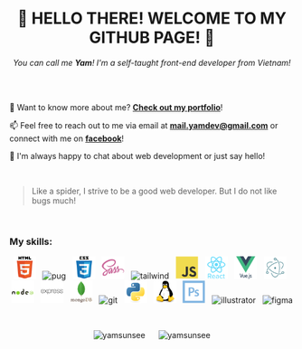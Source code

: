 <h1 align="center">👋 HELLO THERE! WELCOME TO MY GITHUB PAGE! 👋</h1>
<p align="center"><i>You can call me <strong>Yam</strong>! I'm a self-taught front-end developer from Vietnam!</i></p>
<br />
<br />

👀  Want to know more about me? **[Check out my portfolio](https://yamdev.info)**!

📫  Feel free to reach out to me via email at **mail.yamdev@gmail.com** or connect with me on **[facebook](https://www.facebook.com/phamthehien0410/)**!

💞️ I'm always happy to chat about web development or just say hello!

<br />

> Like a spider, I strive to be a good web developer. But I do not like bugs much!


<br />
<h3 align="left">My skills:</h3>
<p align="center">
<img src="https://raw.githubusercontent.com/devicons/devicon/master/icons/html5/html5-original-wordmark.svg" alt="html" width="40" height="40"/>&nbsp;&nbsp;
<img src="https://cdn.worldvectorlogo.com/logos/pug.svg" alt="pug" width="40" height="40"/>&nbsp;&nbsp;
<img src="https://raw.githubusercontent.com/devicons/devicon/master/icons/css3/css3-original-wordmark.svg" alt="css3" width="40" height="40"/>&nbsp;&nbsp;
<img src="https://raw.githubusercontent.com/devicons/devicon/master/icons/sass/sass-original.svg" alt="sass" width="40" height="40"/>&nbsp;&nbsp;
<img src="https://www.vectorlogo.zone/logos/tailwindcss/tailwindcss-icon.svg" alt="tailwind" width="40" height="40"/>&nbsp;&nbsp;
<img src="https://raw.githubusercontent.com/devicons/devicon/master/icons/javascript/javascript-original.svg" alt="javascript" width="40" height="40"/>&nbsp;&nbsp;
<img src="https://raw.githubusercontent.com/devicons/devicon/master/icons/react/react-original-wordmark.svg" alt="react" width="40" height="40"/>&nbsp;&nbsp;
<img src="https://raw.githubusercontent.com/devicons/devicon/master/icons/vuejs/vuejs-original-wordmark.svg" alt="vuejs" width="40" height="40"/>&nbsp;&nbsp;
<img src="https://raw.githubusercontent.com/devicons/devicon/master/icons/electron/electron-original.svg" alt="electron" width="40" height="40"/>&nbsp;&nbsp;
<img src="https://raw.githubusercontent.com/devicons/devicon/master/icons/nodejs/nodejs-original-wordmark.svg" alt="nodejs" width="40" height="40"/>&nbsp;&nbsp;
<img src="https://raw.githubusercontent.com/devicons/devicon/master/icons/express/express-original-wordmark.svg" alt="express" width="40" height="40"/>&nbsp;&nbsp;
<img src="https://raw.githubusercontent.com/devicons/devicon/master/icons/mongodb/mongodb-original-wordmark.svg" alt="mongodb" width="40" height="40"/>&nbsp;&nbsp;
<img src="https://www.vectorlogo.zone/logos/git-scm/git-scm-icon.svg" alt="git" width="40" height="40"/>&nbsp;&nbsp;
<img src="https://raw.githubusercontent.com/devicons/devicon/master/icons/python/python-original.svg" alt="python" width="40" height="40"/>&nbsp;&nbsp;
<img src="https://raw.githubusercontent.com/devicons/devicon/master/icons/linux/linux-original.svg" alt="linux" width="40" height="40"/>&nbsp;&nbsp;
<img src="https://raw.githubusercontent.com/devicons/devicon/master/icons/photoshop/photoshop-line.svg" alt="photoshop" width="40" height="40"/>&nbsp;&nbsp;
<img src="https://www.vectorlogo.zone/logos/adobe_illustrator/adobe_illustrator-icon.svg" alt="illustrator" width="40" height="40"/>&nbsp;&nbsp;
<img src="https://www.vectorlogo.zone/logos/figma/figma-icon.svg" alt="figma" width="40" height="40"/>
</p>
<br />
<p align="center">
<img src="https://github-readme-stats.vercel.app/api/top-langs?username=yamsunsee&show_icons=true&locale=en&layout=compact" alt="yamsunsee" height="200"/>&nbsp;&nbsp;&nbsp;&nbsp;&nbsp;
<img src="https://github-readme-stats.vercel.app/api?username=yamsunsee&show_icons=true&locale=en" alt="yamsunsee" height="200"/>
</p>
